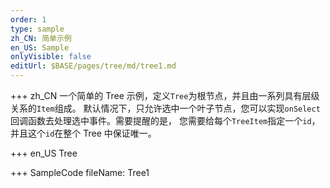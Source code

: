 ```yaml
---
order: 1
type: sample
zh_CN: 简单示例
en_US: Sample
onlyVisible: false
editUrl: $BASE/pages/tree/md/tree1.md
---
```


+++ zh_CN
一个简单的 Tree 示例，定义<Code>Tree</Code>为根节点，并且由一系列具有层级关系的<Code>Item</Code>组成。
默认情况下，只允许选中一个叶子节点，您可以实现<Code>onSelect</Code>回调函数去处理选中事件。需要提醒的是，
您需要给每个<Code>TreeItem</Code>指定一个<Code>id</Code>， 并且这个<Code>id</Code>在整个 Tree 中保证唯一。

+++ en_US
Tree

+++ SampleCode
fileName: Tree1
